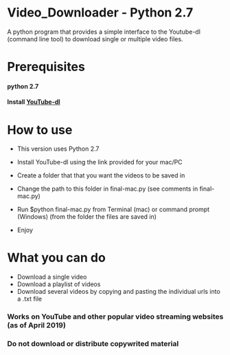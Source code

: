 # Video_Downloader - Python 2.7
A python program that provides a simple interface to the Youtube-dl (command line tool) to download single or multiple video files.

# Prerequisites 
#### python 2.7
#### Install [YouTube-dl](https://github.com/ytdl-org/youtube-dl.git)

# How to use
- This version uses Python 2.7
- Install YouTube-dl using the link provided for your mac/PC

- Create a folder that that you want the videos to be saved in
- Change the path to this folder in final-mac.py (see comments in final-mac.py)
- Run $python final-mac.py from Terminal (mac) or command prompt (Windows) (from the folder the files are saved in)
- Enjoy

# What you can do
- Download a single video
- Download a playlist of videos
- Download several videos by copying and pasting the individual urls into a .txt file

### Works on YouTube and other popular video streaming websites (as of April 2019)
### Do not download or distribute copywrited material
